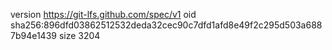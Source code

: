version https://git-lfs.github.com/spec/v1
oid sha256:896dfd03862512532deda32cec90c7dfd1afd8e49f2c295d503a6887b94e1439
size 3204

